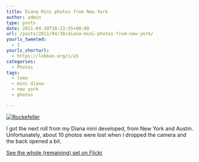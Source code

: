 ```yaml
---
title: Diana Mini photos from New York
author: admin
type: posts
date: 2011-04-30T10:23:55+00:00
url: /posts/2011/04/30/diana-mini-photos-from-new-york/
yourls_tweeted:
  - 1
yourls_shorturl:
  - https://lobban.org/i/a5
categories:
  - Photos
tags:
  - lomo
  - mini diana
  - new york
  - photos

---
```

[<img class="alignnone size-large wp-image-1469215904" title="New York" src="https://lobban.org/wp-content/uploads/2011/04/000028-564x564.jpg" alt="Rockefeller" />][1]

I got the next roll from my Diana mini developed, from New York and Austin. Unfortunately, about 10 photos were lost when I dropped the camera and the back opened a bit.

[See the whole (remaining) set on Flickr][1]

 [1]: http://flic.kr/s/aHsjuqAxtH